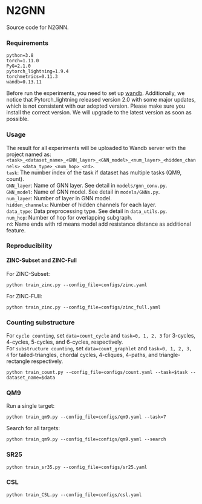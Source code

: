 # N2GNN
Source code for N2GNN.

### Requirements
```
python=3.8
torch=1.11.0
PyG=2.1.0
pytorch_lightning=1.9.4
torchmetrics=0.11.3
wandb=0.13.11
```
Before run the experiments, you need to set up [wandb](https://docs.wandb.ai/quickstart#1.-set-up-wandb). Additionally, we notice that Pytorch_lightning released version 2.0 with some major updates, which is not consistent with our adopted version. Please make sure you install the correct version. We will upgrade to the latest version as soon as possible.  

### Usage
The result for all experiments will be uploaded to Wandb server with the project named as: 
`<task>_<dataset_name>_<GNN_layer>_<GNN_model>_<num_layer>_<hidden_channels>_<data_type>_<num_hop>_<rd>`.\
`task`: The number index of the task if dataset has multiple tasks (QM9, count).\
`GNN_layer`: Name of GNN layer. See detail in `models/gnn_conv.py`.\
`GNN_model`: Name of GNN model. See detail in `models/GNNs.py`.\
`num_layer`: Number of layer in GNN model.\
`hidden_channels`: Number of hidden channels for each layer.\
`data_type`: Data preprocessing type. See detail in `data_utils.py`.\
`num_hop`: Number of hop for overlapping subgraph.\
`rd`: Name ends with rd means model add resistance distance as additional feature. 

### Reproducibility
#### ZINC-Subset and ZINC-Full
For ZINC-Subset:
```
python train_zinc.py --config_file=configs/zinc.yaml
```
For ZINC-FUll:
```
python train_zinc.py --config_file=configs/zinc_full.yaml
```

### Counting substructure
For `cycle counting`, set `data=count_cycle` and `task=0, 1, 2, 3` for 3-cycles, 4-cycles, 5-cycles, and 6-cycles, respectively.\
For `substructure counting`, set `data=count_graphlet` and `task=0, 1, 2, 3, 4` for tailed-triangles, chordal cycles, 4-cliques, 4-paths, and triangle-rectangle respectively.
```
python train_count.py --config_file=configs/count.yaml --task=$task --dataset_name=$data
```

### QM9
Run a single target:
```
python train_qm9.py --config_file=configs/qm9.yaml --task=7
```
Search for all targets:
```
python train_qm9.py --config_file=configs/qm9.yaml --search
```

### SR25
```
python train_sr35.py --config_file=configs/sr25.yaml
```

### CSL
```
python train_CSL.py --config_file=configs/csl.yaml
```